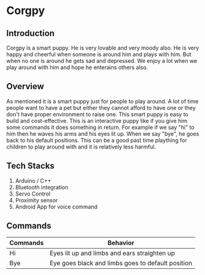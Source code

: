 # Corgpy

## Introduction
Corgpy is a smart puppy. He is very lovable and very moody also. He is very happy and cheerful when someone is around him and plays with him. But when no one is around he gets sad and depressed. We enjoy a lot when we play around with him and hope he enterains others also. 

## Overview
As mentioned it is a smart puppy just for people to play around. A lot of time people want to have a pet but either they cannot afford to have one or they don't have proper environment to raise one. This smart puppy is easy to build and cost-effective. This is an interactive puppy like if you give him some commands it does something in return. For example if we say "hi" to him then he waves his arms and his eyes lit up. When we say "bye", he goes back to his default positions. This can be a good past time plaything for children to play around with and it is relatively less harmful.

## Tech Stacks
1. Arduino / C++
2. Bluetooth integration
3. Servo Control
4. Proximity sensor
5. Android App for voice command

## Commands
Commands | Behavior
------------ | ------------- 
Hi | Eyes lit up and limbs and ears straighten up
Bye | Eye goes black and limbs goes to default position
